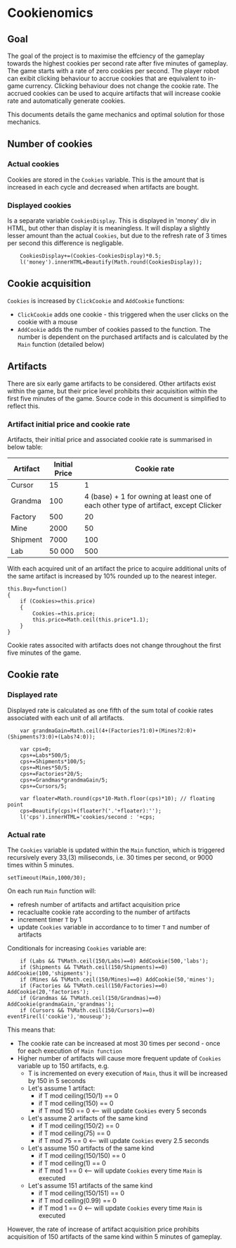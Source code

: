 # Cookienomics

## Goal

The goal of the project is to maximise the effciency of the gameplay towards the highest cookies per second rate after five minutes of gameplay. The game starts with a rate of zero cookies per second. The player robot can exibit clicking behaviour to accrue cookies that are equivalent to in-game currency. Clicking behaviour does not change the cookie rate. The accrued cookies can be used to acquire artifacts that will increase cookie rate and automatically generate cookies.

This documents details the game mechanics and optimal solution for those mechanics. 

## Number of cookies

### Actual cookies

Cookies are stored in the `Cookies` variable. This is the amount that is increased in each cycle and decreased when artifacts are bought.

### Displayed cookies

Is a separate variable `CookiesDisplay`. This is displayed in 'money' div in HTML, but other than display it is meaningless. It will display a slightly lesser amount than the actual `Cookies`, but due to the refresh rate of 3 times per second this difference is negligable.

```
	CookiesDisplay+=(Cookies-CookiesDisplay)*0.5;
	l('money').innerHTML=Beautify(Math.round(CookiesDisplay));
```

## Cookie acquisition

`Cookies` is increased by `ClickCookie` and `AddCookie` functions:
* `ClickCookie` adds one cookie - this triggered when the user clicks on the cookie with a mouse
* `AddCookie` adds the number of cookies passed to the function. The number is dependent on the purchased artifacts and is calculated by the `Main` function (detailed below)


## Artifacts

There are six early game artifacts to be considered. Other artifacts exist within the game, but their price level prohibits their acquisition within the first five minutes of the game. Source code in this document is simplified to reflect this.

### Artifact initial price and cookie rate

Artifacts, their initial price and associated cookie rate is summarised in below table:

| Artifact | Initial Price | Cookie rate |
|--|--|--|
| Cursor | 15 | 1 |
| Grandma | 100 | 4 (base) + 1 for owning at least one of each other type of artifact, except Clicker |
| Factory | 500 | 20 |
| Mine | 2000 | 50 |
| Shipment | 7000 | 100 |
| Lab | 50 000 | 500 |

With each acquired unit of an artifact the price to acquire additional units of the same artifact is increased by 10% rounded up to the nearest integer. 

```
this.Buy=function()
{
    if (Cookies>=this.price)
    {
        Cookies-=this.price;
        this.price=Math.ceil(this.price*1.1);
    }
}
```
Cookie rates associted with artifacts does not change throughout the first five minutes of the game.


## Cookie rate

### Displayed rate

Displayed rate is calculated as one fifth of the sum total of cookie rates associated with each unit of all artifacts. 

```
	var grandmaGain=Math.ceil(4+(Factories?1:0)+(Mines?2:0)+(Shipments?3:0)+(Labs?4:0));

	var cps=0;
	cps+=Labs*500/5;
	cps+=Shipments*100/5;
	cps+=Mines*50/5;
	cps+=Factories*20/5;
	cps+=Grandmas*grandmaGain/5;
	cps+=Cursors/5;
	
	var floater=Math.round(cps*10-Math.floor(cps)*10); // floating point
	cps=Beautify(cps)+(floater?('.'+floater):'');
	l('cps').innerHTML='cookies/second : '+cps;
```

### Actual rate

The `Cookies` variable is updated within the `Main` function, which is triggered recursively every  33,(3) miliseconds, i.e. 30 times per second, or 9000 times within 5 minutes.

```
setTimeout(Main,1000/30);
```
On each run `Main` function will:
* refresh number of artifacts and artifact acquisition price
* recaclualte cookie rate according to the number of artifacts
* increment timer `T` by 1
* update `Cookies` variable in accordance to to timer `T` and number of artifacts

Conditionals for increasing `Cookies` variable are:
```
	if (Labs && T%Math.ceil(150/Labs)==0) AddCookie(500,'labs');
	if (Shipments && T%Math.ceil(150/Shipments)==0) AddCookie(100,'shipments');
	if (Mines && T%Math.ceil(150/Mines)==0) AddCookie(50,'mines');
	if (Factories && T%Math.ceil(150/Factories)==0) AddCookie(20,'factories');
	if (Grandmas && T%Math.ceil(150/Grandmas)==0) AddCookie(grandmaGain,'grandmas');
	if (Cursors && T%Math.ceil(150/Cursors)==0) eventFire(l('cookie'),'mouseup');
```

This means that:
* The cookie rate can be increased at most 30 times per second - once for each execution of `Main function`
* Higher number of artifacts will cause more frequent update of `Cookies` variable up to 150 artifacts, e.g. 
	* T is incremented on every execution of `Main`, thus it will be increased by 150 in 5 seconds
	* Let's assume 1 artifact:
		* if T mod ceiling(150/1) == 0 
		* if T mod ceiling(150) == 0
		* if T mod 150 == 0 <-- will update `Cookies` every 5 seconds
	* Let's assume 2 artifacts of the same kind
		* if T mod ceiling(150/2) == 0 
		* if T mod ceiling(75) == 0
		* if T mod 75 == 0 <-- will update `Cookies` every 2.5 seconds
	* Let's assume 150 artifacts of the same kind
		* if T mod ceiling(150/150) == 0 
		* if T mod ceiling(1) == 0
		* if T mod 1 == 0 <-- will update `Cookies` every time `Main` is executed
	* Let's assume 151 artifacts of the same kind
		* if T mod ceiling(150/151) == 0 
		* if T mod ceiling(0.99) == 0
		* if T mod 1 == 0 <-- will update `Cookies` every time `Main` is executed

However, the rate of increase of artifact acquisition price prohibits acquisition of 150 artifacts of the same kind within 5 minutes of gameplay. 



